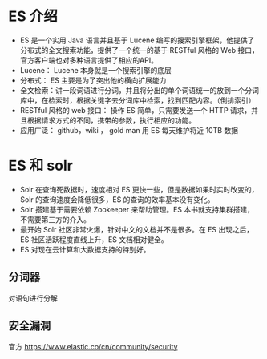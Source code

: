 # ES 介绍
* ES 是一个实用 Java 语言并且基于 Lucene 编写的搜索引擎框架，他提供了分布式的全文搜索功能，提供了一个统一的基于 RESTful 风格的 Web 接口，官方客户端也对多种语言提供了相应的API。
* Lucene： Lucene 本身就是一个搜索引擎的底层
* 分布式： ES 主要是为了突出他的横向扩展能力
* 全文检索：讲一段词语进行分词，并且将分出的单个词语统一的放到一个分词库中，在检索时，根据关键字去分词库中检索，找到匹配内容。（倒排索引）
* RESTful 风格的 web 接口： 操作 ES 简单，只需要发送一个 HTTP 请求，并且根据请求方式的不同，携带的参数，执行相应的功能。
* 应用广泛： github，wiki ， gold man 用 ES 每天维护将近 10TB 数据

# ES 和 solr
* Solr 在查询死数据时，速度相对 ES 更快一些，但是数据如果时实时改变的，Solr 的查询速度会降低很多，ES 的查询的效率基本没有变化。
* Solr 搭建基于需要依赖 Zookeeper 来帮助管理。ES 本书就支持集群搭建，不需要第三方的介入。
* 最开始 Solr 社区非常火爆，针对中文的文档并不是很多。在 ES 出现之后，ES 社区活跃程度直线上升，ES 文档相对健全。
* ES 对现在云计算和大数据支持的特别好。

## 分词器
对语句进行分解


## 安全漏洞
官方 https://www.elastic.co/cn/community/security

